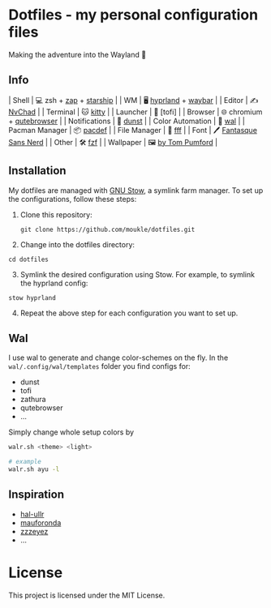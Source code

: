 # Dotfiles - my personal configuration files
Making the adventure into the Wayland 🧙

## Info
| Shell             | 💻 zsh + [zap](https://github.com/zap-zsh/zap) + [starship](https://github.com/starship/starship)             |
| WM                | 🖥️ [hyprland](https://github.com/hyprwm/Hyprland) + [waybar](https://github.com/Alexays/Waybar)               |
| Editor            | ✍️ [NvChad](https://github.com/NvChad/NvChad)                                                                  |
| Terminal          | 🐱 [kitty](https://github.com/kovidgoyal/kitty)                                                               |
| Launcher          | 🚀 [tofi]                                                                                                     |
| Browser           | 🌐 chromium + [qutebrowser](https://github.com/qutebrowser/qutebrowser)                                       |
| Notifications     | 📣 [dunst](https://github.com/dunst-project/dunst)                                                            |
| Color Automation  | 🌈 [wal](https://github.com/dylanaraps/pywal)                                                                 |
| Pacman Manager    | 📦 [pacdef](https://github.com/steven-omaha/pacdef)                                                           |
| File Manager      | 📂 [fff](https://github.com/dylanaraps/fff)                                                                   |
| Font              | 🖊️ [Fantasque Sans Nerd](https://github.com/ryanoasis/nerd-fonts/tree/master/patched-fonts/FantasqueSansMono) |
| Other             | 🛠️ [fzf](https://github.com/junegunn/fzf)                                                                     |
| Wallpaper         | 🖼️ [by Tom Pumford](https://unsplash.com/photos/FB_oz9I1Jx8)                                                  |

## Installation
My dotfiles are managed with [GNU Stow](https://www.gnu.org/software/stow/), a symlink farm manager. To set up the configurations, follow these steps:

1. Clone this repository:
   ```shell
   git clone https://github.com/moukle/dotfiles.git
2. Change into the dotfiles directory:
  ```shell
  cd dotfiles
  ```
3. Symlink the desired configuration using Stow. For example, to symlink the hyprland config:
  ```shell
  stow hyprland
  ```
4. Repeat the above step for each configuration you want to set up.

## Wal
I use wal to generate and change color-schemes on the fly.
In the `wal/.config/wal/templates` folder you find configs for:
- dunst
- tofi
- zathura
- qutebrowser
- ...

Simply change whole setup colors by
```sh
walr.sh <theme> <light>

# example
walr.sh ayu -l
```

## Inspiration
- [hal-ullr](https://www.deviantart.com/hal-ullr)
- [mauforonda](https://github.com/mauforonda/dotfiles)
- [zzzeyez](https://github.com/zzzeyez/dots)
- ...

# License
This project is licensed under the MIT License.
